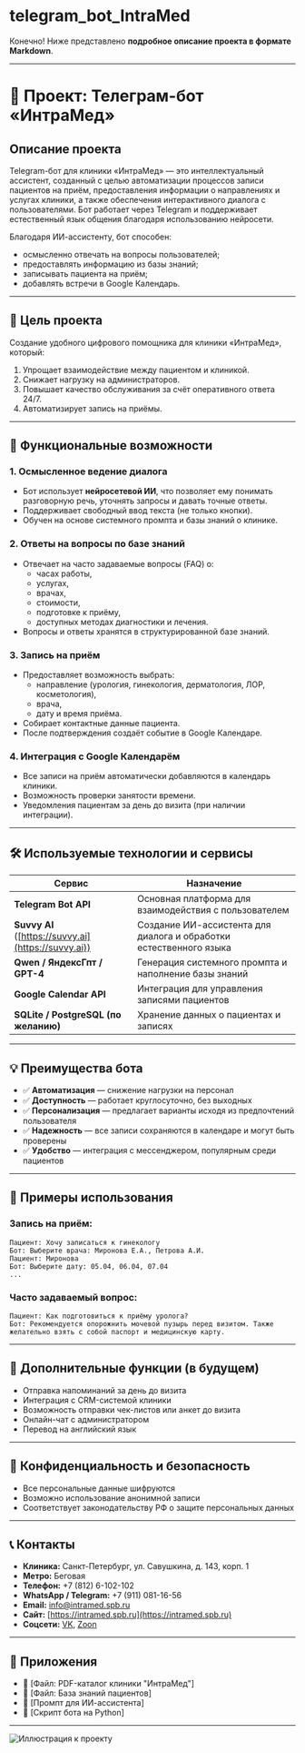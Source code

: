 # telegram_bot_IntraMed
Конечно! Ниже представлено **подробное описание проекта в формате Markdown**.

---

# 🏥 Проект: Телеграм-бот «ИнтраМед»

## Описание проекта

Telegram-бот для клиники «ИнтраМед» — это интеллектуальный ассистент, созданный с целью автоматизации процессов записи пациентов на приём, предоставления информации о направлениях и услугах клиники, а также обеспечения интерактивного диалога с пользователями. Бот работает через Telegram и поддерживает естественный язык общения благодаря использованию нейросети.

Благодаря ИИ-ассистенту, бот способен:
- осмысленно отвечать на вопросы пользователей;
- предоставлять информацию из базы знаний;
- записывать пациента на приём;
- добавлять встречи в Google Календарь.

---

## 🎯 Цель проекта

Создание удобного цифрового помощника для клиники «ИнтраМед», который:
1. Упрощает взаимодействие между пациентом и клиникой.
2. Снижает нагрузку на администраторов.
3. Повышает качество обслуживания за счёт оперативного ответа 24/7.
4. Автоматизирует запись на приёмы.

---

## 🧠 Функциональные возможности

### 1. **Осмысленное ведение диалога**
- Бот использует **нейросетевой ИИ**, что позволяет ему понимать разговорную речь, уточнять запросы и давать точные ответы.
- Поддерживает свободный ввод текста (не только кнопки).
- Обучен на основе системного промпта и базы знаний о клинике.

### 2. **Ответы на вопросы по базе знаний**
- Отвечает на часто задаваемые вопросы (FAQ) о:
  - часах работы,
  - услугах,
  - врачах,
  - стоимости,
  - подготовке к приёму,
  - доступных методах диагностики и лечения.
- Вопросы и ответы хранятся в структурированной базе знаний.

### 3. **Запись на приём**
- Предоставляет возможность выбрать:
  - направление (урология, гинекология, дерматология, ЛОР, косметология),
  - врача,
  - дату и время приёма.
- Собирает контактные данные пациента.
- После подтверждения создаёт событие в Google Календаре.

### 4. **Интеграция с Google Календарём**
- Все записи на приём автоматически добавляются в календарь клиники.
- Возможность проверки занятости времени.
- Уведомления пациентам за день до визита (при наличии интеграции).

---

## 🛠 Используемые технологии и сервисы

| Сервис | Назначение |
|--------|------------|
| **Telegram Bot API** | Основная платформа для взаимодействия с пользователем |
| **Suvvy AI** ([https://suvvy.ai](https://suvvy.ai)) | Создание ИИ-ассистента для диалога и обработки естественного языка |
| **Qwen / ЯндексГпт / GPT-4** | Генерация системного промпта и наполнение базы знаний |
| **Google Calendar API** | Интеграция для управления записями пациентов |
| **SQLite / PostgreSQL (по желанию)** | Хранение данных о пациентах и записях |

---

## 💡 Преимущества бота

- ✅ **Автоматизация** — снижение нагрузки на персонал
- ✅ **Доступность** — работает круглосуточно, без выходных
- ✅ **Персонализация** — предлагает варианты исходя из предпочтений пользователя
- ✅ **Надежность** — все записи сохраняются в календаре и могут быть проверены
- ✅ **Удобство** — интеграция с мессенджером, популярным среди пациентов

---

## 📁 Примеры использования

### Запись на приём:
```
Пациент: Хочу записаться к гинекологу
Бот: Выберите врача: Миронова Е.А., Петрова А.И.
Пациент: Миронова
Бот: Выберите дату: 05.04, 06.04, 07.04
...
```

### Часто задаваемый вопрос:
```
Пациент: Как подготовиться к приёму уролога?
Бот: Рекомендуется опорожнить мочевой пузырь перед визитом. Также желательно взять с собой паспорт и медицинскую карту.
```

---

## 📌 Дополнительные функции (в будущем)

- Отправка напоминаний за день до визита
- Интеграция с CRM-системой клиники
- Возможность отправки чек-листов или анкет до визита
- Онлайн-чат с администратором
- Перевод на английский язык

---

## 🔐 Конфиденциальность и безопасность

- Все персональные данные шифруются
- Возможно использование анонимной записи
- Соответствует законодательству РФ о защите персональных данных

---

## 📞 Контакты

- **Клиника:** Санкт-Петербург, ул. Савушкина, д. 143, корп. 1  
- **Метро:** Беговая  
- **Телефон:** +7 (812) 6-102-102  
- **WhatsApp / Telegram:** +7 (911) 081-16-56  
- **Email:** info@intramed.spb.ru  
- **Сайт:** [https://intramed.spb.ru](https://intramed.spb.ru)  
- **Соцсети:** [VK](https://vk.com/intramedspb), [Zoon](https://zoon.ru/intramed_spb)

---

## 📁 Приложения

- 📄 [Файл: PDF-каталог клиники "ИнтраМед"]
- 📄 [Файл: База знаний пациентов]
- 📄 [Промпт для ИИ-ассистента]
- 📄 [Скрипт бота на Python]

---
![Иллюстрация к проекту](https://example.com/image.png)
